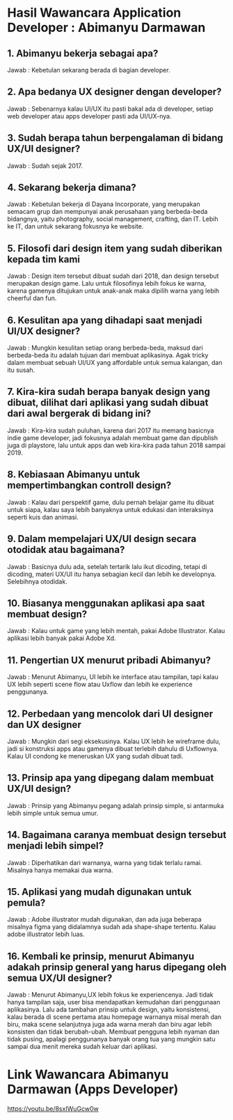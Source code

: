 # Hasil Wawancara Application Developer : Abimanyu Darmawan

## 1.	Abimanyu bekerja sebagai apa?

Jawab : Kebetulan sekarang berada di bagian developer.

## 2.	Apa bedanya UX designer dengan developer?

Jawab : Sebenarnya kalau UI/UX itu pasti bakal ada di developer, setiap web developer atau apps developer pasti ada UI/UX-nya.

## 3.	Sudah berapa tahun  berpengalaman di bidang UX/UI designer?

Jawab : Sudah sejak 2017.

## 4.	Sekarang bekerja dimana?

Jawab : Kebetulan bekerja di Dayana Incorporate, yang merupakan semacam grup dan mempunyai anak perusahaan yang berbeda-beda bidangnya, yaitu photography, social management, crafting, dan IT. Lebih ke IT, dan untuk sekarang fokusnya ke website.

## 5.	Filosofi dari design item yang sudah diberikan kepada tim kami

Jawab : Design item tersebut dibuat sudah dari 2018, dan design tersebut merupakan design game. Lalu untuk filosofinya lebih fokus ke warna, karena gamenya ditujukan untuk anak-anak maka dipilih warna yang lebih cheerful dan fun. 

## 6.	Kesulitan apa yang dihadapi saat menjadi UI/UX designer?

Jawab : Mungkin kesulitan setiap orang berbeda-beda, maksud dari berbeda-beda itu adalah tujuan dari membuat aplikasinya. Agak tricky dalam membuat sebuah UI/UX yang affordable untuk semua kalangan, dan itu susah.

## 7.	Kira-kira sudah berapa banyak design yang dibuat, dilihat dari aplikasi yang sudah dibuat dari awal bergerak di bidang ini? 

Jawab : Kira-kira sudah puluhan, karena dari 2017 itu memang basicnya indie game developer, jadi fokusnya adalah membuat game dan dipublish juga di playstore, lalu untuk apps dan web kira-kira pada tahun 2018 sampai 2019.

## 8.	Kebiasaan Abimanyu untuk mempertimbangkan controll design?

Jawab : Kalau dari perspektif game, dulu pernah belajar game itu dibuat untuk siapa, kalau saya lebih banyaknya untuk edukasi dan interaksinya seperti kuis dan animasi.

## 9.	Dalam mempelajari UX/UI design secara otodidak atau bagaimana?

Jawab : Basicnya dulu ada, setelah tertarik lalu ikut dicoding, tetapi di dicoding, materi UX/UI itu hanya sebagian kecil dan lebih ke developnya. Selebihnya otodidak.

## 10.	Biasanya menggunakan aplikasi apa saat membuat design?

Jawab : Kalau untuk game yang lebih mentah, pakai Adobe Illustrator. Kalau aplikasi lebih banyak pakai Adobe Xd.

## 11.	Pengertian UX menurut pribadi Abimanyu?

Jawab : Menurut Abimanyu, UI lebih ke interface atau tampilan, tapi kalau UX lebih seperti scene flow atau Uxflow dan lebih ke experience penggunanya.

## 12.	Perbedaan yang mencolok dari UI designer dan UX designer

Jawab : Mungkin dari segi eksekusinya. Kalau UX lebih ke wireframe dulu, jadi si konstruksi apps atau gamenya dibuat terlebih dahulu di Uxflownya. Kalau UI condong ke meneruskan UX yang sudah dibuat tadi.

## 13.	Prinsip apa yang dipegang dalam membuat UX/UI design?

Jawab : Prinsip yang Abimanyu pegang adalah prinsip simple, si antarmuka lebih simple untuk semua umur.

## 14.	Bagaimana caranya membuat design tersebut menjadi lebih simpel?

Jawab : Diperhatikan dari warnanya, warna yang tidak terlalu ramai. Misalnya hanya memakai dua warna.

## 15.	Aplikasi yang mudah digunakan untuk pemula?

Jawab : Adobe illustrator mudah digunakan, dan ada juga beberapa misalnya figma yang didalamnya sudah ada shape-shape tertentu. Kalau adobe illustrator lebih luas.

## 16.	Kembali ke prinsip, menurut Abimanyu adakah prinsip general yang harus dipegang oleh semua UX/UI designer?

Jawab : Menurut Abimanyu,UX lebih fokus ke experiencenya. Jadi tidak hanya tampilan saja, user bisa mendapatkan kemudahan dari penggunaan aplikasinya. Lalu ada tambahan prinsip untuk design, yaitu konsistensi, kalau berada di scene pertama atau homepage warnanya misal merah dan biru, maka scene selanjutnya juga ada warna merah dan biru agar lebih konsisten dan tidak berubah-ubah. Membuat pengguna lebih nyaman dan tidak pusing, apalagi penggunanya banyak orang tua yang mungkin satu sampai dua menit mereka sudah keluar dari aplikasi.


# Link Wawancara Abimanyu Darmawan (Apps Developer)
 https://youtu.be/8sxIWuGcw0w